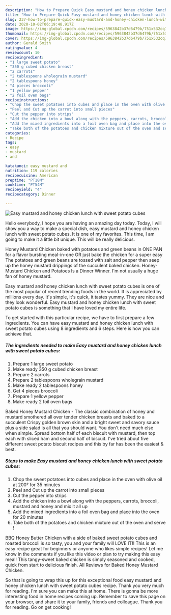 ```yaml
---
description: "How to Prepare Quick Easy mustard and honey chicken lunch with sweet potato cubes"
title: "How to Prepare Quick Easy mustard and honey chicken lunch with sweet potato cubes"
slug: 237-how-to-prepare-quick-easy-mustard-and-honey-chicken-lunch-with-sweet-potato-cubes
date: 2020-10-02T06:19:48.917Z
image: https://img-global.cpcdn.com/recipes/5963842b37d6479b/751x532cq70/easy-mustard-and-honey-chicken-lunch-with-sweet-potato-cubes-recipe-main-photo.jpg
thumbnail: https://img-global.cpcdn.com/recipes/5963842b37d6479b/751x532cq70/easy-mustard-and-honey-chicken-lunch-with-sweet-potato-cubes-recipe-main-photo.jpg
cover: https://img-global.cpcdn.com/recipes/5963842b37d6479b/751x532cq70/easy-mustard-and-honey-chicken-lunch-with-sweet-potato-cubes-recipe-main-photo.jpg
author: Gerald Smith
ratingvalue: 4
reviewcount: 10
recipeingredient:
- "1 large sweet potato"
- "350 g cubed chicken breast"
- "2 carrots"
- "2 tablespoons wholegrain mustard"
- "2 tablespoons honey"
- "4 pieces broccoli"
- "1 yellow pepper"
- "2 foil oven bags"
recipeinstructions:
- "Chop the sweet potatoes into cubes and place in the oven with olive oil at 200° for 35 minutes"
- "Peel and Cut up the carrot into small pieces"
- "Cut the pepper into strips"
- "Add the chicken into a bowl along with the peppers, carrots, broccoli, mustard and honey and mix it all up"
- "Add the mixed ingredients into a foil oven bag and place into the oven for 20 minutes"
- "Take both of the potatoes and chicken mixture out of the oven and serve !"
categories:
- Recipe
tags:
- easy
- mustard
- and

katakunci: easy mustard and 
nutrition: 119 calories
recipecuisine: American
preptime: "PT18M"
cooktime: "PT54M"
recipeyield: "4"
recipecategory: Dinner

---
```



![Easy mustard and honey chicken lunch with sweet potato cubes](https://img-global.cpcdn.com/recipes/5963842b37d6479b/751x532cq70/easy-mustard-and-honey-chicken-lunch-with-sweet-potato-cubes-recipe-main-photo.jpg)

Hello everybody, I hope you are having an amazing day today. Today, I will show you a way to make a special dish, easy mustard and honey chicken lunch with sweet potato cubes. It is one of my favorites. This time, I am going to make it a little bit unique. This will be really delicious.

Honey Mustard Chicken baked with potatoes and green beans in ONE PAN for a flavor bursting meal-in-one OR just bake the chicken for a super easy The potatoes and green beans are tossed with salt and pepper then seep up the honey mustard drippings of the succulent baked chicken. Honey-Mustard Chicken and Potatoes Is a Dinner Winner. I&#39;m not usually a huge fan of honey mustard.

Easy mustard and honey chicken lunch with sweet potato cubes is one of the most popular of recent trending foods in the world. It is appreciated by millions every day. It's simple, it's quick, it tastes yummy. They are nice and they look wonderful. Easy mustard and honey chicken lunch with sweet potato cubes is something that I have loved my entire life.


To get started with this particular recipe, we have to first prepare a few ingredients. You can have easy mustard and honey chicken lunch with sweet potato cubes using 8 ingredients and 6 steps. Here is how you can achieve that.

<!--inarticleads1-->

##### The ingredients needed to make Easy mustard and honey chicken lunch with sweet potato cubes:

1. Prepare 1 large sweet potato
1. Make ready 350 g cubed chicken breast
1. Prepare 2 carrots
1. Prepare 2 tablespoons wholegrain mustard
1. Make ready 2 tablespoons honey
1. Get 4 pieces broccoli
1. Prepare 1 yellow pepper
1. Make ready 2 foil oven bags


Baked Honey Mustard Chicken - The classic combination of honey and mustard smothered all over tender chicken breasts and baked to a succulent Crispy golden brown skin and a bright sweet and savory sauce plus a side salad is all that you should want. You don&#39;t need much else when simple. Spread bottom half of each biscuit with mustard, then top each with sliced ham and second half of biscuit. I&#39;ve tried about five different sweet potato biscuit recipes and this by far has been the easiest &amp; best. 

<!--inarticleads2-->

##### Steps to make Easy mustard and honey chicken lunch with sweet potato cubes:

1. Chop the sweet potatoes into cubes and place in the oven with olive oil at 200° for 35 minutes
1. Peel and Cut up the carrot into small pieces
1. Cut the pepper into strips
1. Add the chicken into a bowl along with the peppers, carrots, broccoli, mustard and honey and mix it all up
1. Add the mixed ingredients into a foil oven bag and place into the oven for 20 minutes
1. Take both of the potatoes and chicken mixture out of the oven and serve !


BBQ Honey Butter Chicken with a side of baked sweet potato cubes and roasted broccoli is so tasty, you and your family will LOVE IT!! This is an easy recipe great for beginners or anyone who likes simple recipes! Let me know in the comments if you like this video or plan to try making this easy meal! This tangy-sweet baked chicken is simply seasoned and cooked, quick from start to delicious finish. All Reviews for Baked Honey Mustard Chicken. 

So that is going to wrap this up for this exceptional food easy mustard and honey chicken lunch with sweet potato cubes recipe. Thank you very much for reading. I'm sure you can make this at home. There is gonna be more interesting food in home recipes coming up. Remember to save this page on your browser, and share it to your family, friends and colleague. Thank you for reading. Go on get cooking!
